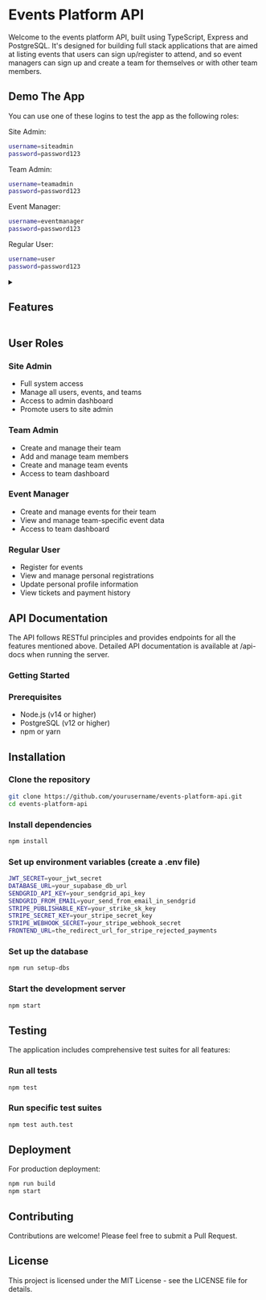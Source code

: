 # Events Platform API

Welcome to the events platform API, built using TypeScript, Express and PostgreSQL. It's designed for building full stack applications that are aimed at listing events that users can sign up/register to attend, and so event managers can sign up and create a team for themselves or with other team members.

## Demo The App

You can use one of these logins to test the app as the following roles:

Site Admin:

```bash
username=siteadmin
password=password123
```

Team Admin:

```bash
username=teamadmin
password=password123
```

Event Manager:

```bash
username=eventmanager
password=password123
```

Regular User:

```bash
username=user
password=password123
```

<details>
   <summary>
      <h2>Features</h2>
   </summary>

### Authentication

User registration with validation for username, email, and password
Support for regular user and event organizer registration
JWT-based authentication with access and refresh tokens
Secure login/logout functionality

User Management

Comprehensive user profile management
Role-based permissions system
Profile updates for username, email, and profile images
User registration tracking for events

Team Management

Create and manage teams with team admins and event managers
Add team members with specific roles
Team dashboard for managing team-specific information
Role-based access control for team operations

Event Management

Create, update, and delete events
Draft and published event states
Filter events by category, location, price range, and date
Sort events by various criteria
Event capacity and attendance management
Public and private event visibility

Event Registration

Register for available events
Email confirmation for registrations
Cancel and reactivate registrations
Ticket generation and management
Registration validation based on event capacity and availability

Payment Processing

Stripe integration for event payments
View payment history
Complete payment flow from checkout to ticket issuance
Webhook handling for payment status updates

</details>

## User Roles

### Site Admin

- Full system access
- Manage all users, events, and teams
- Access to admin dashboard
- Promote users to site admin

### Team Admin

- Create and manage their team
- Add and manage team members
- Create and manage team events
- Access to team dashboard

### Event Manager

- Create and manage events for their team
- View and manage team-specific event data
- Access to team dashboard

### Regular User

- Register for events
- View and manage personal registrations
- Update personal profile information
- View tickets and payment history

## API Documentation

The API follows RESTful principles and provides endpoints for all the features mentioned above. Detailed API documentation is available at /api-docs when running the server.

### Getting Started

### Prerequisites

- Node.js (v14 or higher)
- PostgreSQL (v12 or higher)
- npm or yarn

## Installation

### Clone the repository

```bash
git clone https://github.com/yourusername/events-platform-api.git
cd events-platform-api
```

### Install dependencies

```bash
npm install
```

### Set up environment variables (create a .env file)

```bash
JWT_SECRET=your_jwt_secret
DATABASE_URL=your_supabase_db_url
SENDGRID_API_KEY=your_sendgrid_api_key
SENDGRID_FROM_EMAIL=your_send_from_email_in_sendgrid
STRIPE_PUBLISHABLE_KEY=your_strike_sk_key
STRIPE_SECRET_KEY=your_stripe_secret_key
STRIPE_WEBHOOK_SECRET=your_stripe_webhook_secret
FRONTEND_URL=the_redirect_url_for_stripe_rejected_payments
```

### Set up the database

```bash
npm run setup-dbs
```

### Start the development server

```bash
npm start
```

## Testing

The application includes comprehensive test suites for all features:

### Run all tests

```bash
npm test
```

### Run specific test suites

```bash
npm test auth.test
```

## Deployment

For production deployment:

```bash
npm run build
npm start
```

## Contributing

Contributions are welcome! Please feel free to submit a Pull Request.

## License

This project is licensed under the MIT License - see the LICENSE file for details.
